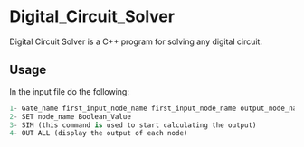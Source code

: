 # Digital_Circuit_Solver
Digital Circuit Solver is a C++ program for solving any digital circuit.

## Usage
In the input file do the following:
```python
1- Gate_name first_input_node_name first_input_node_name output_node_name
2- SET node_name Boolean_Value
3- SIM (this command is used to start calculating the output)
4- OUT ALL (display the output of each node)
```
